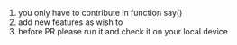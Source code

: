 1. you only have to contribute in function say()
2. add new features as wish to
3. before PR please run it and check it on your local device
